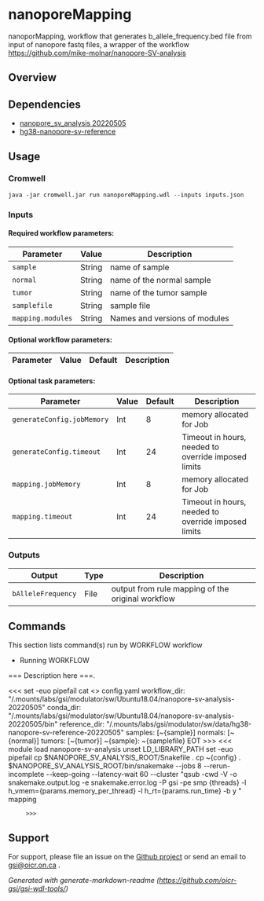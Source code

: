 # nanoporeMapping

nanoporMapping, workflow that generates b_allele_frequency.bed file from input of nanopore fastq files, a wrapper of the workflow https://github.com/mike-molnar/nanopore-SV-analysis

## Overview

## Dependencies

* [nanopore_sv_analysis 20220505](https://gitlab.oicr.on.ca/ResearchIT/modulator/-/blob/master/code/gsi/70_nanopore_sv_analysis.yaml)
* [hg38-nanopore-sv-reference](https://gitlab.oicr.on.ca/ResearchIT/modulator/-/blob/master/data/gsi/50_hg38_nanopore_sv_reference.yaml)


## Usage

### Cromwell
```
java -jar cromwell.jar run nanoporeMapping.wdl --inputs inputs.json
```

### Inputs

#### Required workflow parameters:
Parameter|Value|Description
---|---|---
`sample`|String|name of sample
`normal`|String|name of the normal sample
`tumor`|String|name of the tumor sample
`samplefile`|String|sample file
`mapping.modules`|String|Names and versions of modules


#### Optional workflow parameters:
Parameter|Value|Default|Description
---|---|---|---


#### Optional task parameters:
Parameter|Value|Default|Description
---|---|---|---
`generateConfig.jobMemory`|Int|8|memory allocated for Job
`generateConfig.timeout`|Int|24|Timeout in hours, needed to override imposed limits
`mapping.jobMemory`|Int|8|memory allocated for Job
`mapping.timeout`|Int|24|Timeout in hours, needed to override imposed limits


### Outputs

Output | Type | Description
---|---|---
`bAlleleFrequency`|File|output from rule mapping of the original workflow


## Commands
 This section lists command(s) run by WORKFLOW workflow
 
 * Running WORKFLOW
 
 === Description here ===.
 
 <<<
         set -euo pipefail
         cat <<EOT >> config.yaml
         workflow_dir: "/.mounts/labs/gsi/modulator/sw/Ubuntu18.04/nanopore-sv-analysis-20220505"
         conda_dir: "/.mounts/labs/gsi/modulator/sw/Ubuntu18.04/nanopore-sv-analysis-20220505/bin"
         reference_dir: "/.mounts/labs/gsi/modulator/sw/data/hg38-nanopore-sv-reference-20220505"
         samples: [~{sample}]
         normals: [~{normal}]
         tumors: [~{tumor}]
         ~{sample}: ~{samplefile}
         EOT
         >>>
 <<<
         module load nanopore-sv-analysis
         unset LD_LIBRARY_PATH
         set -euo pipefail
         cp $NANOPORE_SV_ANALYSIS_ROOT/Snakefile .
         cp ~{config} .
         $NANOPORE_SV_ANALYSIS_ROOT/bin/snakemake --jobs 8 --rerun-incomplete --keep-going --latency-wait 60 --cluster "qsub -cwd -V -o snakemake.output.log -e snakemake.error.log  -P gsi -pe smp {threads} -l h_vmem={params.memory_per_thread} -l h_rt={params.run_time} -b y "  mapping
 
         >>>
 ## Support

For support, please file an issue on the [Github project](https://github.com/oicr-gsi) or send an email to gsi@oicr.on.ca .

_Generated with generate-markdown-readme (https://github.com/oicr-gsi/gsi-wdl-tools/)_
